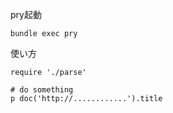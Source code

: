 pry起動
```
bundle exec pry
```

使い方
```
require './parse'

# do something
p doc('http://............').title
```